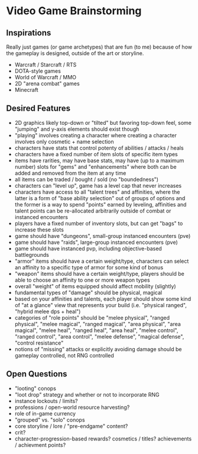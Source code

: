 # Video Game Brainstorming

## Inspirations

Really just games (or game archetypes) that are fun (to me) because of how the
gameplay is designed, outside of the art or storyline.

* Warcraft / Starcraft / RTS
* DOTA-style games
* World of Warcraft / MMO
* 2D "arena combat" games
* Minecraft

## Desired Features

* 2D graphics likely top-down or "tilted" but favoring top-down feel, some
  "jumping" and y-axis elements should exist though
* "playing" involves creating a character where creating a character involves
  only cosmetic + name selection
* characters have stats that control potenty of abilities / attacks / heals
* characters have a fixed number of item slots of specific item types
* items have rarities, may have base stats, may have (up to a maximum number)
  slots for "gems" and "enhancements" where both can be added and removed from
  the item at any time
* all items can be traded / bought / sold (no "boundedness")
* characters can "level up", game has a level cap that never increases
* characters have access to all "talent trees" and affinities, where the latter
  is a form of "base ability selection" out of groups of options and the former
  is a way to spend "points" earned by leveling, affinities and talent points
  can be re-allocated arbitrarily outside of combat or instanced encounters
* players have a fixed number of inventory slots, but can get "bags" to
  increase these slots
* game should have "dungeons", small-group instanced encounters (pve)
* game should have "raids", large-group instanced encounters (pve)
* game should have instanced pvp, including objective-based battlegrounds
* "armor" items should have a certain weight/type, characters can select an
  affinity to a specific type of armor for some kind of bonus
* "weapon" items should have a certain weight/type, players should be able to
  choose an affinity to one or more weapon types
* overall "weight" of items equipped should affect mobility (slightly)
* fundamental types of "damage" should be physical, magical
* based on your affinities and talents, each player should show some kind of
  "at a glance" view that represents your build (i.e. "physical ranged",
  "hybrid melee dps + heal")
* categories of "role points" should be "melee physical", "ranged physical",
  "melee magical", "ranged magical", "area physical", "area magical",
  "melee heal", "ranged heal", "area heal", "melee control", "ranged control",
  "area control", "melee defense", "magical defense", "control resistance"
* notions of "missing" attacks or explicitly avoiding damage should be gameplay
  controlled, not RNG controlled

## Open Questions

* "looting" conops
* "loot drop" strategy and whether or not to incorporate RNG
* instance lockouts / limits?
* professions / open-world resource harvesting?
* role of in-game currency
* "grouped" vs. "solo" conops
* core storyline / lore / "pre-endgame" content?
* crit?
* character-progression-based rewards? cosmetics / titles? achievements /
  achievment points?
